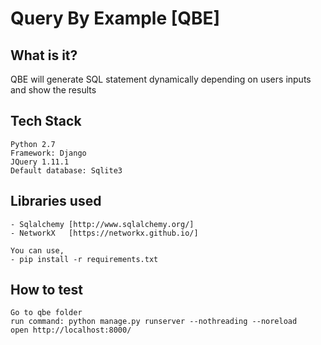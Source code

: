 Query By Example [QBE]
======================

What is it?
-----------

QBE will generate SQL statement dynamically depending on users inputs and show the results

Tech Stack
----------

	Python 2.7
	Framework: Django
	JQuery 1.11.1
	Default database: Sqlite3	

Libraries used
--------------

	- Sqlalchemy [http://www.sqlalchemy.org/]
	- NetworkX   [https://networkx.github.io/] 	
	
	You can use, 
	- pip install -r requirements.txt
	
How to test
-----------

	Go to qbe folder
	run command: python manage.py runserver --nothreading --noreload
	open http://localhost:8000/
	
